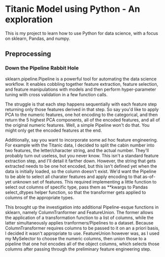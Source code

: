# Titanic Model using Python - An exploration
This is my project to learn how to use Python for data science, with a focus on sklearn, Pandas, and numpy.

## Preprocessing

### Down the Pipeline Rabbit Hole
sklearn.pipeline.Pipeline is a powerful tool for automating the data science workflow. It enables cobbling together feature extraction, feature selection, and feature manipulations with models and then perform hyper-parameter tuning with cross validation in a few function calls.

The struggle is that each step happens sequentially with each feature step returning only those features derived in that step. So say you'd like to apply PCA to the numeric features, one hot encoding to the categorical, and then return the 5 highest PCA components, all of the encoded features, and all of the original numeric features. Well, a simple Pipeline won't do that. You might only get the encoded features at the end.

Additionally, say you want to incorporate some ad hoc feature engineering. For example with the Titanic data, I decided to split the cabin number into two features, the letter/character string, and the actual number. They'll probably turn out useless, but you never know. This isn't a standard feature extraction step, and I'll detail it farther down. However, the string that gets extracted needs to be one hot encoded, but this isn't defined yet when the data is initially loaded, so the column doesn't exist. We'd want the Pipeline to be able to select all charater features and apply encoding to that as-of-yet unknown set of features. This required implementing a little function to select out columns of specific type, pass them as **kwargs to Pandas select_dtypes helper function, so that the transformer gets applied to columns of the appropriate types.

This brought up the investigation into additional Pipeline-esque functions in sklearn, namely ColumnTranformer and FeatureUnion. The former allows the application of a transformation function to a list of columns, while the latter simultaneously applies tranformers/Pipelines to a dataset. Because ColumnTransformer requires columns to be passed to it on an a priori basis, I decided it wasn't appropriate to use. FeatureUnion however was, as I used my MySelector to choose the numeric columns, then union those to a pipeline that one hot encodes all of the object columns, which selects those columns after passing through the preliminary feature engineering step.
